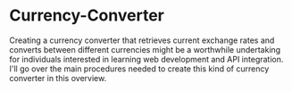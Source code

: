 # Currency-Converter
Creating a currency converter that retrieves current exchange rates and converts between different currencies might be a worthwhile undertaking for individuals interested in learning web development and API integration. I'll go over the main procedures needed to create this kind of currency converter in this overview.
